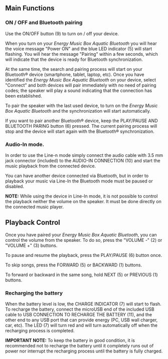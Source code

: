 ## Main Functions

### ON / OFF and Bluetooth pairing

Use the ON/OFF button (9) to turn on / off your device.

When you turn on your *Energy Music Box Aquatic Bluetooth* you will hear the voice message "Power ON" and the blue LED indicator (5) will start flashing. You will hear the message "Pairing" within a few seconds, which will indicate that the device is ready for Bluetooth synchronization.

At the same time, the search and pairing process will start on your Bluetooth® device (smartphone, tablet, laptop, etc). Once you have identified the *Energy Music Box Aquatic Bluetooth* on your device, select "Connect" and both devices will pair immediately with no need of pairing codes; the speaker will play a sound indicating that the connection has been established.

To pair the speaker with the last used device, to turn on the *Energy Music Box Aquatic Bluetooth* and the synchronization will start automatically.

If you want to pair another Bluetooth® device, keep the PLAY/PAUSE AND BLUETOOTH PARING button (6) pressed. The current pairing process will stop and the device will start again with the Bluetooth® synchronization.

### Audio-In mode.

In order to use the Line-n mode simply connect the audio cable with 3.5 mm jack connector (included) to the AUDIO-IN CONNECTION (10) and start the music playback from the connected device.

You can have another device connected via Bluetooth, but in order to playback your music via Line-In the Bluetooth mode must be paused or disabled.

**NOTE:** While using the device in Line-In mode, it is not possible to control the playback neither the volume on the speaker. It must be done directly on the connected music player.

## Playback Control

Once you have paired your *Energy Music Box Aquatic Bluetooth*, you can control the volume from the speaker. To do so, press the "VOLUME -" (2) or "VOLUME +" (3) buttons.

To pause and resume the playback, press the PLAY/PAUSE (6) button once.

To skip songs, press the FORWARD (5) or BACKWARD (1) buttons.

To forward or backward in the same song, hold NEXT (5) or PREVIOUS (1) buttons.

### Recharging the battery

When the battery level is low, the CHARGE INDICATOR (7) will start to flash. To recharge the battery, connect the microUSB end of the included USB cable to USB CONNECTION TO RECHARGE THE BATTERY (11), and the other end to any USB port that can provide energy (PC, USB wall charger, car, etc). The LED (7) will turn red and will turn automatically off when the recharging process is completed.

**IMPORTANT NOTE:** To keep the battery in good condition, it is recommended not to recharge the battery until it completely runs out of power nor interrupt the recharging process until the battery is fully charged.
